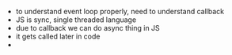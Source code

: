 - to understand event loop properly, need to understand callback
- JS is sync, single threaded language
- due to callback we can do async thing in JS
- it gets called later in code
-
